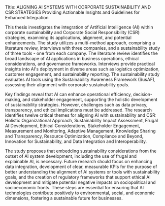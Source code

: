 TItle: ALIGNING AI SYSTEMS WITH CORPORATE SUSTAINABILITY AND CSR STRATEGIES
Providing Actionable Insights and Guidelines for Enhanced Integration

This thesis investigates the integration of Artificial Intelligence (AI) within corporate sustainability and Corporate Social Responsibility (CSR) strategies, examining its applications, alignment, and potential enhancements. The study utilizes a multi-method approach, comprising a literature review, interviews with three companies, and a sustainability study of three tools - one from each company. The literature review identifies the broad landscape of AI applications in business operations, ethical considerations, and governance frameworks. Interviews provide practical insights into AI's deployment in diverse areas such as logistics optimization, customer engagement, and sustainability reporting. The sustainability study evaluates AI tools using the Sustainability Awareness Framework (SusAF), assessing their alignment with corporate sustainability goals.

Key findings reveal that AI can enhance operational efficiency, decision-making, and stakeholder engagement, supporting the holistic development of sustainability strategies. However, challenges such as data privacy, transparency, and ethical implications must be addressed. The research identifies twelve critical themes for aligning AI with sustainability and CSR: Holistic Organizational Approach, Sustainability Impact Assessment, Frugal AI Development, Ethical Considerations, Stakeholder Engagement, Measurement and Monitoring, Adaptive Management, Knowledge Sharing and Transparency, Resource Optimization, Compliance and Beyond, Innovation for Sustainability, and Data Integration and Interoperability.

The study proposes that embedding sustainability considerations from the outset of AI system development, including the use of frugal and explainable AI, is necessary. Future research should focus on enhancing data integration, development of clear, measurable KPIs for the purpose of better understanding the alignment of AI systems or tools with sustainability goals, and the creation of regulatory frameworks that support ethical AI development and mitigate potential negative impacts on sociopolitical and socioeconomic fronts. These steps are essential for ensuring that AI technologies contribute positively to environmental, social, and economic dimensions, fostering a sustainable future for businesses.
